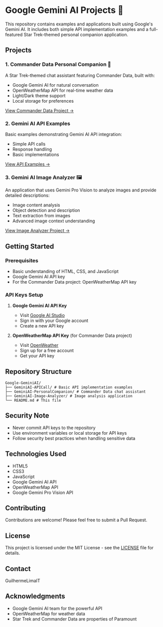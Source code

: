 # Google Gemini AI Projects 🤖

This repository contains examples and applications built using Google's Gemini AI. It includes both simple API implementation examples and a full-featured Star Trek-themed personal companion application.

## Projects

### 1. Commander Data Personal Companion 🖖
A Star Trek-themed chat assistant featuring Commander Data, built with:
- Google Gemini AI for natural conversation
- OpenWeatherMap API for real-time weather data
- Light/Dark theme support
- Local storage for preferences

[View Commander Data Project →](/GeminiAI-PersonalCompanion)

### 2. Gemini AI API Examples 
Basic examples demonstrating Gemini AI API integration:
- Simple API calls
- Response handling
- Basic implementations

[View API Examples →](/GeminiAI-APICall)

### 3. Gemini AI Image Analyzer 🖼️
An application that uses Gemini Pro Vision to analyze images and provide detailed descriptions:
- Image content analysis
- Object detection and description
- Text extraction from images
- Advanced image context understanding

[View Image Analyzer Project →](/GeminiAI-Image-Analyzer)

## Getting Started

### Prerequisites
- Basic understanding of HTML, CSS, and JavaScript
- Google Gemini AI API key
- For the Commander Data project: OpenWeatherMap API key

### API Keys Setup
1. **Google Gemini AI API Key**
   - Visit [Google AI Studio](https://makersuite.google.com/app/apikey)
   - Sign in with your Google account
   - Create a new API key

2. **OpenWeatherMap API Key** (for Commander Data project)
   - Visit [OpenWeather](https://openweathermap.org/api)
   - Sign up for a free account
   - Get your API key

## Repository Structure
```
Google-GeminiAI/
├── GeminiAI-APICall/ # Basic API implementation examples
├── GeminiAI-PersonalCompanion/ # Commander Data chat assistant
├── GeminiAI-Image-Analyzer/ # Image analysis application
└── README.md # This file
```

## Security Note
- Never commit API keys to the repository
- Use environment variables or local storage for API keys
- Follow security best practices when handling sensitive data

## Technologies Used
- HTML5
- CSS3
- JavaScript
- Google Gemini AI API
- OpenWeatherMap API
- Google Gemini Pro Vision API

## Contributing
Contributions are welcome! Please feel free to submit a Pull Request.

## License
This project is licensed under the MIT License - see the [LICENSE](LICENSE) file for details.

## Contact
GuilhermeLimaIT

## Acknowledgments
- Google Gemini AI team for the powerful API
- OpenWeatherMap for weather data
- Star Trek and Commander Data are properties of Paramount
